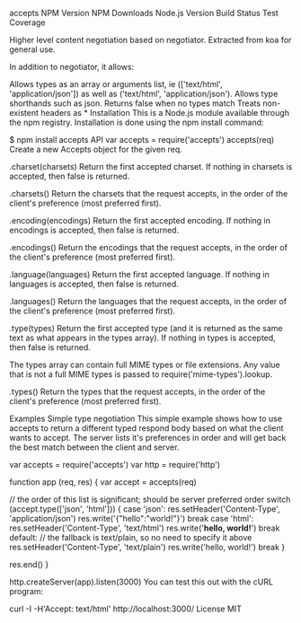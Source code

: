 accepts
NPM Version NPM Downloads Node.js Version Build Status Test Coverage

Higher level content negotiation based on negotiator. Extracted from koa for general use.

In addition to negotiator, it allows:

Allows types as an array or arguments list, ie (['text/html', 'application/json']) as well as ('text/html', 'application/json').
Allows type shorthands such as json.
Returns false when no types match
Treats non-existent headers as *
Installation
This is a Node.js module available through the npm registry. Installation is done using the npm install command:

$ npm install accepts
API
var accepts = require('accepts')
accepts(req)
Create a new Accepts object for the given req.

.charset(charsets)
Return the first accepted charset. If nothing in charsets is accepted, then false is returned.

.charsets()
Return the charsets that the request accepts, in the order of the client's preference (most preferred first).

.encoding(encodings)
Return the first accepted encoding. If nothing in encodings is accepted, then false is returned.

.encodings()
Return the encodings that the request accepts, in the order of the client's preference (most preferred first).

.language(languages)
Return the first accepted language. If nothing in languages is accepted, then false is returned.

.languages()
Return the languages that the request accepts, in the order of the client's preference (most preferred first).

.type(types)
Return the first accepted type (and it is returned as the same text as what appears in the types array). If nothing in types is accepted, then false is returned.

The types array can contain full MIME types or file extensions. Any value that is not a full MIME types is passed to require('mime-types').lookup.

.types()
Return the types that the request accepts, in the order of the client's preference (most preferred first).

Examples
Simple type negotiation
This simple example shows how to use accepts to return a different typed respond body based on what the client wants to accept. The server lists it's preferences in order and will get back the best match between the client and server.

var accepts = require('accepts')
var http = require('http')

function app (req, res) {
  var accept = accepts(req)

  // the order of this list is significant; should be server preferred order
  switch (accept.type(['json', 'html'])) {
    case 'json':
      res.setHeader('Content-Type', 'application/json')
      res.write('{"hello":"world!"}')
      break
    case 'html':
      res.setHeader('Content-Type', 'text/html')
      res.write('<b>hello, world!</b>')
      break
    default:
      // the fallback is text/plain, so no need to specify it above
      res.setHeader('Content-Type', 'text/plain')
      res.write('hello, world!')
      break
  }

  res.end()
}

http.createServer(app).listen(3000)
You can test this out with the cURL program:

curl -I -H'Accept: text/html' http://localhost:3000/
License
MIT

